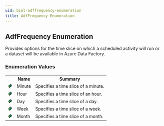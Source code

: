 ```yaml
---
uid: biml-adffrequency-enumeration
title: AdfFrequency Enumeration
---
```


## AdfFrequency Enumeration

<div class="LanguageSummary"><div class ="SummaryItem">Provides options for the time slice on which a scheduled activity will run or a dataset will be available in Azure Data Factory.</div></div>
<div class="EnumValueGroup">

### Enumeration Values

<table id="EnumValue" class="MemberList"><tbody><tr><th class="MemberTypeIconColumnHeader">&nbsp;</th><th class="MemberNameColumnHeader">Name</th><th class="MemberSummaryColumnHeader">Summary</th></tr><tr class="cd0"><td align="center" class="MemberTypeIcon"><img src="enumValue.png"></img></td><td class="MemberName">Minute</td><td class="MemberSummary"><div class ="SummaryItem">Specifies a time slice of a minute.</div></td></tr><tr class="cd1"><td align="center" class="MemberTypeIcon"><img src="enumValue.png"></img></td><td class="MemberName">Hour</td><td class="MemberSummary"><div class ="SummaryItem">Specifies a time slice of an hour.</div></td></tr><tr class="cd0"><td align="center" class="MemberTypeIcon"><img src="enumValue.png"></img></td><td class="MemberName">Day</td><td class="MemberSummary"><div class ="SummaryItem">Specifies a time slice of a day.</div></td></tr><tr class="cd1"><td align="center" class="MemberTypeIcon"><img src="enumValue.png"></img></td><td class="MemberName">Week</td><td class="MemberSummary"><div class ="SummaryItem">Specifies a time slice of a week.</div></td></tr><tr class="cd0"><td align="center" class="MemberTypeIcon"><img src="enumValue.png"></img></td><td class="MemberName">Month</td><td class="MemberSummary"><div class ="SummaryItem">Specifies a time slice of a month.</div></td></tr></tbody></table>
</div>